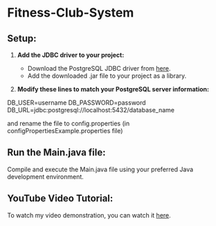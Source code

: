# Fitness-Club-System

## Setup:

1. **Add the JDBC driver to your project:**

   - Download the PostgreSQL JDBC driver from [here](https://jdbc.postgresql.org/download/).
   - Add the downloaded .jar file to your project as a library.

2. **Modify these lines to match your PostgreSQL server information:**

DB_USER=username
DB_PASSWORD=password
DB_URL=jdbc:postgresql://localhost:5432/database_name

and rename the file to config.properties (in configPropertiesExample.properties file)

## Run the Main.java file:

Compile and execute the Main.java file using your preferred Java development environment.

## YouTube Video Tutorial:

To watch my video demonstration, you can watch it [here](https://youtu.be/jSOwwt1U59A).
